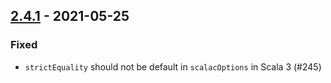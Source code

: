 ## [2.4.1](https://github.com/Kevin-Lee/sbt-devoops/issues?utf8=✓&q=is%3Aissue+is%3Aclosed+milestone%3Amilestone13+-label%3Adeclined) - 2021-05-25

### Fixed
* `strictEquality` should not be default in `scalacOptions` in Scala 3 (#245)
